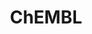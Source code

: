 ---
bigquery: https://console.cloud.google.com/bigquery?p=patents-public-data&d=ebi_chembl&page=dataset
citation: '"The ChEMBL database in 2017." Anna Gaulton, Anne Hersey, Michał Nowotka,
  A Patrícia Bento, Jon Chambers, David Mendez, Prudence Mutowo, Francis Atkinson,
  Louisa J Bellis, Elena Cibrián-Uhalte, Mark Davies, Nathan Dedman, Anneli Karlsson,
  María Paula Magariños, John P Overington, George Papadatos, Ines Smit, Andrew R
  Leach Nucleic acids Research (2017) 45 (Database Issue), D945-D954'
contributors: European Bioinformatics Institute
cost: None
description: ChEMBL Data is a manually curated database of small molecules used in
  drug discovery, including information about existing patented drugs.
documentation: 'schema: https://www.ebi.ac.uk/chembl/db_schema


  '
last_edit: 04/06/2022, 05:36:25
location: https://console.cloud.google.com/marketplace/product/google_patents_public_datasets/chembl
maintained_by: EMBL-EBI, an outstation of European Molecular Biology Laboratory
related_publications: '

  ChEMBL: towards direct deposition of bioassay data.


  Mendez D, Gaulton A, Bento AP, Chambers J, De Veij M, Félix E, Magariños MP, Mosquera
  JF, Mutowo P, Nowotka M, Gordillo-Marañón M, Hunter F, Junco L, Mugumbate G, Rodriguez-Lopez
  M, Atkinson F, Bosc N, Radoux CJ, Segura-Cabrera A, Hersey A, Leach AR.


  — Nucleic Acids Res. 2019; 47(D1):D930-D940. doi: 10.1093/nar/gky1075

  '
schema_fields:
- usan_substem
- parent_id
- warning_class
- level2_description
- compd_id
- parameter_value
- downgraded
- parameter_type
- ddd_admr
- cell_source_organism
- innovator_company
- drug_product_flag
- oc_id
- tbl
- ridx
- num_ro5_violations
- std_act_id
- homologue
- level4
- ref_url
- substrate_record_id
- level5
- level1
- entity_id
- nda_type
- prod_pat_id
- standard_relation
- organism
- efo_term
- mol_hrac_id
- cx_logp
- creation_date
- frac_code
- cell_source_tissue
- hrac_class_id
- aspect
- oral
- log_id
- assay_source
- assay_category
- target_type
- hba_lipinski
- mol_atc_id
- inorganic_flag
- db_source
- hbd
- entity_type
- withdrawn_flag
- assay_subcellular_fraction
- withdrawn_class
- irac_code
- bao_id
- standard_inchi_key
- l6
- src_compound_id
- mc_target_name
- assay_class_id
- compound_key
- ingredient
- acd_logp
- ro3_pass
- src_id
- published_units
- enzyme_tid
- parent_molregno
- src_short_name
- cidx
- cell_description
- subgroup
- ref_id
- mesh_id
- accession
- warning_description
- major_class
- warning_type
- protein_class_desc
- relationship_desc
- dosage_form
- label
- num_alerts
- bto_id
- mw_freebase
- class_type
- tid
- updated_by
- component_synonym
- mol_irac_id
- published_type
- ddd_units
- binding_site_comment
- active_molregno
- assay_tissue
- ddd_comment
- molfile
- title
- warning_country
- mc_tax_id
- ass_cls_map_id
- path
- activity_count
- domain_type
- country
- cell_id
- patent_no
- doc_type
- last_page
- source
- chebi_par_id
- actsm_id
- job_id
- parent_type
- description
- db_version
- l1
- l3
- product_id
- canonical_smiles
- who_name
- approval_date
- assay_param_id
- submission_date
- variant_id
- mc_target_accession
- dosed_ingredient
- max_phase
- predbind_id
- atc_code
- parent_go_id
- journal
- cx_logd
- molecular_species
- assay_test_type
- protclasssyn_id
- availability_type
- authors
- co_stem_id
- data_validity_comment
- upper_value
- sequence_md5sum
- num_lipinski_ro5_violations
- disease_efficacy
- species_group_flag
- uo_units
- helm_notation
- related_tid
- potential_duplicate
- full_molformula
- comp_go_id
- record_id
- direct_interaction
- confidence
- withdrawn_reason
- structure_type
- natural_product
- mol_frac_id
- cellosaurus_id
- sei
- alert_id
- as_id
- usan_stem
- updated_on
- parenteral
- assay_desc
- usan_stem_id
- target_desc
- mc_organism
- stat
- formulation_id
- ap_id
- action_type
- smarts
- protein_class_id
- assay_type
- met_conversion
- frac_class_id
- level3
- bei
- cell_name
- priority
- prediction_method
- result_flag
- indref_id
- first_approval
- published_relation
- tid_fixed
- cell_ontology_id
- alert_name
- idx
- class_level
- metref_id
- patent_expire_date
- text_value
- component_type
- clo_id
- curated_by
- domain_name
- sitecomp_id
- who_extra
- pchembl_value
- bao_format
- source_domain_id
- status
- indication_class
- relationship
- caloha_id
- curation_comment
- chirality
- hrac_code
- activity_comment
- domain_id
- first_in_class
- units
- start_position
- site_id
- molecular_mechanism
- orig_description
- isoform
- withdrawn_country
- lle
- level4_description
- rgid
- published_value
- stem
- year
- site_name
- relationship_type
- drugind_id
- l2
- type
- definition
- pubmed_id
- src_assay_id
- l7
- end_position
- chembl_id
- version
- issue
- molregno
- abstract
- therapeutic_flag
- standard_units
- stem_class
- normal_range_max
- tax_id
- drug_substance_flag
- enzyme_name
- doc_id
- acd_logd
- research_stem
- doi
- route
- acd_most_apka
- strength
- l8
- full_mwt
- biocomp_id
- rtb
- ad_type
- smid
- mw_monoisotopic
- normal_range_min
- compsyn_id
- publication_number
- standard_inchi
- warnref_id
- molecule_type
- warning_year
- cell_source_tax_id
- usan_stem_definition
- standard_upper_value
- domain_description
- cx_most_bpka
- alert_set_id
- assay_cell_type
- topical
- met_comment
- applicant_full_name
- protein_class_synonym
- le
- hbd_lipinski
- value
- short_name
- metabolite_record_id
- assay_tax_id
- psa
- prodrug
- mechanism_comment
- selectivity_comment
- annotation
- usan_year
- comp_class_id
- standard_type
- target_mapping
- mechanism_of_action
- mesh_heading
- irac_class_id
- hba
- level1_description
- active_ingredient
- standard_value
- pref_name
- trade_name
- assay_id
- mutation
- activity_id
- go_id
- pathway_key
- tissue_id
- comments
- company
- standard_flag
- mecref_id
- molsyn_id
- sequence
- warning_id
- polymer_flag
- max_phase_for_ind
- previous_company
- compound_name
- cx_most_apka
- black_box_warning
- patent_id
- qudt_units
- bao_endpoint
- src_description
- delist_flag
- pathway_id
- component_id
- name
- drug_record_id
- targrel_id
- confidence_score
- l4
- ddd_id
- volume
- cl_lincs_id
- level2
- ddd_value
- aromatic_rings
- synonyms
- assay_strain
- site_residues
- efo_id
- alogp
- level3_description
- acd_most_bpka
- toid
- syn_type
- qed_weighted
- met_id
- cpd_str_alert_id
- relation
- res_stem_id
- standard_text_value
- targcomp_id
- patent_use_code
- withdrawn_year
- heavy_atoms
- set_name
- last_active
- mc_target_type
- assay_organism
- aidx
- mec_id
- first_page
- l5
- uberon_id
- ref_type
shortname: chembl
tags:
- biotechnology
- health
- chemical
- bioinformatics
- medical
terms_of_use: CC BY-SA 3.0
title: ChEMBL
uuid: e232a192-965c-4ec9-904c-155b6dfe56c5
---